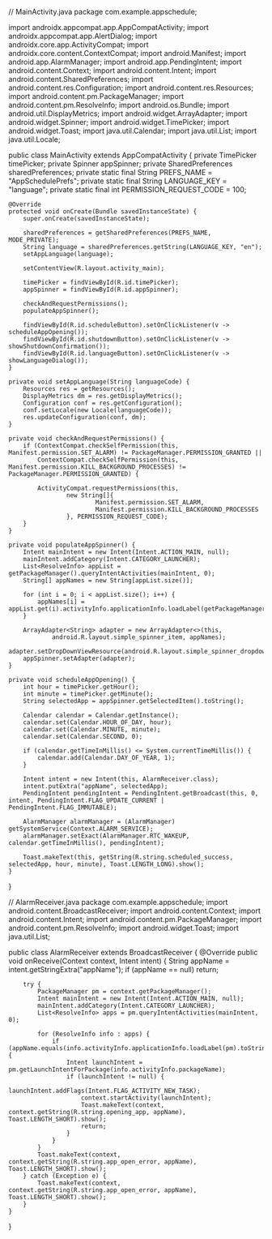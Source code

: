 // MainActivity.java
package com.example.appschedule;

import androidx.appcompat.app.AppCompatActivity;
import androidx.appcompat.app.AlertDialog;
import androidx.core.app.ActivityCompat;
import androidx.core.content.ContextCompat;
import android.Manifest;
import android.app.AlarmManager;
import android.app.PendingIntent;
import android.content.Context;
import android.content.Intent;
import android.content.SharedPreferences;
import android.content.res.Configuration;
import android.content.res.Resources;
import android.content.pm.PackageManager;
import android.content.pm.ResolveInfo;
import android.os.Bundle;
import android.util.DisplayMetrics;
import android.widget.ArrayAdapter;
import android.widget.Spinner;
import android.widget.TimePicker;
import android.widget.Toast;
import java.util.Calendar;
import java.util.List;
import java.util.Locale;

public class MainActivity extends AppCompatActivity {
    private TimePicker timePicker;
    private Spinner appSpinner;
    private SharedPreferences sharedPreferences;
    private static final String PREFS_NAME = "AppSchedulePrefs";
    private static final String LANGUAGE_KEY = "language";
    private static final int PERMISSION_REQUEST_CODE = 100;

    @Override
    protected void onCreate(Bundle savedInstanceState) {
        super.onCreate(savedInstanceState);
        
        sharedPreferences = getSharedPreferences(PREFS_NAME, MODE_PRIVATE);
        String language = sharedPreferences.getString(LANGUAGE_KEY, "en");
        setAppLanguage(language);
        
        setContentView(R.layout.activity_main);

        timePicker = findViewById(R.id.timePicker);
        appSpinner = findViewById(R.id.appSpinner);
        
        checkAndRequestPermissions();
        populateAppSpinner();

        findViewById(R.id.scheduleButton).setOnClickListener(v -> scheduleAppOpening());
        findViewById(R.id.shutdownButton).setOnClickListener(v -> showShutdownConfirmation());
        findViewById(R.id.languageButton).setOnClickListener(v -> showLanguageDialog());
    }

    private void setAppLanguage(String languageCode) {
        Resources res = getResources();
        DisplayMetrics dm = res.getDisplayMetrics();
        Configuration conf = res.getConfiguration();
        conf.setLocale(new Locale(languageCode));
        res.updateConfiguration(conf, dm);
    }

    private void checkAndRequestPermissions() {
        if (ContextCompat.checkSelfPermission(this, Manifest.permission.SET_ALARM) != PackageManager.PERMISSION_GRANTED ||
            ContextCompat.checkSelfPermission(this, Manifest.permission.KILL_BACKGROUND_PROCESSES) != PackageManager.PERMISSION_GRANTED) {
            
            ActivityCompat.requestPermissions(this,
                    new String[]{
                            Manifest.permission.SET_ALARM,
                            Manifest.permission.KILL_BACKGROUND_PROCESSES
                    }, PERMISSION_REQUEST_CODE);
        }
    }

    private void populateAppSpinner() {
        Intent mainIntent = new Intent(Intent.ACTION_MAIN, null);
        mainIntent.addCategory(Intent.CATEGORY_LAUNCHER);
        List<ResolveInfo> appList = getPackageManager().queryIntentActivities(mainIntent, 0);
        String[] appNames = new String[appList.size()];

        for (int i = 0; i < appList.size(); i++) {
            appNames[i] = appList.get(i).activityInfo.applicationInfo.loadLabel(getPackageManager()).toString();
        }

        ArrayAdapter<String> adapter = new ArrayAdapter<>(this,
                android.R.layout.simple_spinner_item, appNames);
        adapter.setDropDownViewResource(android.R.layout.simple_spinner_dropdown_item);
        appSpinner.setAdapter(adapter);
    }

    private void scheduleAppOpening() {
        int hour = timePicker.getHour();
        int minute = timePicker.getMinute();
        String selectedApp = appSpinner.getSelectedItem().toString();

        Calendar calendar = Calendar.getInstance();
        calendar.set(Calendar.HOUR_OF_DAY, hour);
        calendar.set(Calendar.MINUTE, minute);
        calendar.set(Calendar.SECOND, 0);

        if (calendar.getTimeInMillis() <= System.currentTimeMillis()) {
            calendar.add(Calendar.DAY_OF_YEAR, 1);
        }

        Intent intent = new Intent(this, AlarmReceiver.class);
        intent.putExtra("appName", selectedApp);
        PendingIntent pendingIntent = PendingIntent.getBroadcast(this, 0, intent, PendingIntent.FLAG_UPDATE_CURRENT | PendingIntent.FLAG_IMMUTABLE);

        AlarmManager alarmManager = (AlarmManager) getSystemService(Context.ALARM_SERVICE);
        alarmManager.setExact(AlarmManager.RTC_WAKEUP, calendar.getTimeInMillis(), pendingIntent);

        Toast.makeText(this, getString(R.string.scheduled_success, selectedApp, hour, minute), Toast.LENGTH_LONG).show();
    }
}

// AlarmReceiver.java
package com.example.appschedule;
import android.content.BroadcastReceiver;
import android.content.Context;
import android.content.Intent;
import android.content.pm.PackageManager;
import android.content.pm.ResolveInfo;
import android.widget.Toast;
import java.util.List;

public class AlarmReceiver extends BroadcastReceiver {
    @Override
    public void onReceive(Context context, Intent intent) {
        String appName = intent.getStringExtra("appName");
        if (appName == null) return;
        
        try {
            PackageManager pm = context.getPackageManager();
            Intent mainIntent = new Intent(Intent.ACTION_MAIN, null);
            mainIntent.addCategory(Intent.CATEGORY_LAUNCHER);
            List<ResolveInfo> apps = pm.queryIntentActivities(mainIntent, 0);
            
            for (ResolveInfo info : apps) {
                if (appName.equals(info.activityInfo.applicationInfo.loadLabel(pm).toString())) {
                    Intent launchIntent = pm.getLaunchIntentForPackage(info.activityInfo.packageName);
                    if (launchIntent != null) {
                        launchIntent.addFlags(Intent.FLAG_ACTIVITY_NEW_TASK);
                        context.startActivity(launchIntent);
                        Toast.makeText(context, context.getString(R.string.opening_app, appName), Toast.LENGTH_SHORT).show();
                        return;
                    }
                }
            }
            Toast.makeText(context, context.getString(R.string.app_open_error, appName), Toast.LENGTH_SHORT).show();
        } catch (Exception e) {
            Toast.makeText(context, context.getString(R.string.app_open_error, appName), Toast.LENGTH_SHORT).show();
        }
    }
}

